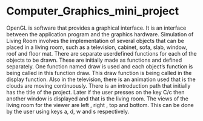 # Computer_Graphics_mini_project
OpenGL is software that provides a graphical interface. It is an interface between the application program and the graphics hardware. Simulation of Living Room involves the implementation of several objects that can be placed in a living room, such as a television, cabinet, sofa, slab, window, roof and floor mat. There are separate userdefined functions for each of the objects to be drawn. These are initially made as functions and defined separately. One function named draw is used and each object’s function is being called in this function draw. This draw function is being called in the display function. Also in the television, there is an animation used that is the clouds are moving continuously. There is an introduction path that initially has the title of the project. Later if the user presses on the key C/c then another window is displayed and that is the living room. The views of the living room for the viewer are left , right , top and bottom. This can be done by the user using keys a, d, w and s respectively.

